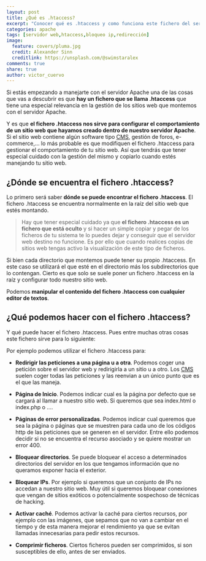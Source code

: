 ```yaml
---
layout: post
title: ¿Qué es .htaccess?
excerpt: "Conocer qué es .htaccess y como funciona este fichero del servidor Apache es fundamental para poder optimizar la configuración de nuestros sitios web."
categories: apache
tags: [servidor web,htaccess,bloqueo ip,redirección]
image:
  feature: covers/pluma.jpg
  credit: Alexander Sinn
  creditlink: https://unsplash.com/@swimstaralex
comments: true
share: true
author: victor_cuervo
---
```


Si estás empezando a manejarte con el servidor Apache una de las cosas que vas a descubrir es que **hay un fichero que se llama .htaccess** que tiene una especial relevancia en la gestión de los sitios web que montemos con el servidor Apache.

Y es que **el fichero .htaccess nos sirve para configurar el comportamiento de un sitio web que hayamos creado dentro de nuestro servidor Apache**. Si el sitio web contiene algún software tipo [CMS][CMS], gestión de foros, e-commerce,... lo más probable es que modifiquen el fichero .htaccess para gestionar el comportamiento de tu sitio web. Así que tendrás que tener especial cuidado con la gestión del mismo y copiarlo cuando estés manejando tu sitio web.

## ¿Dónde se encuentra el fichero .htaccess?
Lo primero será saber **dónde se puede encontrar el fichero .htaccess**. El fichero .htaccess se encuentra normalmente en la raíz del sitio web que estés montando.

> Hay que tener especial cuidado ya que **el fichero .htaccess es un fichero que está oculto** y si hacer un simple copiar y pegar de los ficheros de tu sistema te lo puedes dejar y conseguir que el servidor web destino no funcione. Es por ello que cuando realices copias de sitios web tengas activo la visualización de este tipo de ficheros.

Si bien cada directorio que montemos puede tener su propio .htaccess. En este caso se utilizará el que esté en el directorio más los subdirectorios que lo contengan. Cierto es que solo se suele poner un fichero .htaccess en la raíz y configurar todo nuestro sitio web.

Podemos **manipular el contenido del fichero .htaccess con cualquier editor de textos**.

## ¿Qué podemos hacer con el fichero .htaccess?
Y qué puede hacer el fichero .htaccess. Pues entre muchas otras cosas este fichero sirve para lo siguiente:

Por ejemplo podemos utilizar el fichero .htaccess para:

* **Redirigir las peticiones a una página u a otra**. Podemos coger una petición sobre el servidor web y redirigirla a un sitio u a otro. Los [CMS][CMS] suelen coger todas las peticiones y las reenvian a un único punto que es el que las maneja.

* **Página de Inicio**. Podemos indicar cual es la página por defecto que se cargará al llamar a nuestro sitio web. Si queremos que sea index.html o index.php o ....

* **Páginas de error personalizadas**. Podemos indicar cual queremos que sea la página o páginas que se muestren para cada uno de los códigos http de las peticiones que se generen en el servidor. Entre ello podemos decidir si no se encuentra el recurso asociado y se quiere mostrar un error 400.

* **Bloquear directorios**. Se puede bloquear el acceso a determinados directorios del servidor en los que tengamos información que no queramos exponer hacia el exterior.

* **Bloquear IPs**. Por ejemplo si queremos que un conjunto de IPs no accedan a nuestro sitio web. Muy útil si queremos bloquear conexiones que vengan de sitios exóticos o potencialmente sospechoso de técnicas de hacking. 

* **Activar caché**. Podemos activar la caché para ciertos recursos, por ejemplo con las imágenes, que sepamos que no van a cambiar en el tiempo y de esta manera mejorar el rendimiento ya que se evitan llamadas innecesarias para pedir estos recursos.

* **Comprimir ficheros**. Ciertos ficheros pueden ser comprimidos, si son susceptibles de ello, antes de ser enviados.

[CMS]: {{site.url}}/cms